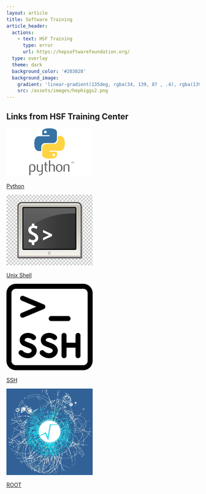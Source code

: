 ```yaml
---
layout: article
title: Software Training
article_header:
  actions:
    - text: HSF Training
      type: error
      url: https://hepsoftwarefoundation.org/
  type: overlay
  theme: dark
  background_color: '#203028'
  background_image:
    gradient: 'linear-gradient(135deg, rgba(34, 139, 87 , .4), rgba(139, 34, 139, .4))'
    src: /assets/images/hephiggs2.png
---
```


## Links from HSF Training Center

<div class="row">
    <div class="column">
        <a href="https://swcarpentry.github.io/python-novice-inflammation/">
            <div class="card">
                <div class="card__image">
                    <img class="image" src="/assets/images/python.png"/>
                </div>
                <div class="card__content">
                    <div class="card__header">
                        <p>Python</p>
                    </div>
                </div>
            </div>
        </a>
    </div>
    <div class="column">
        <a href="https://swcarpentry.github.io/shell-novice/">
            <div class="card">
                <div class="card__image">
                    <img class="image" src="/assets/images/unix_shell.jpg"/>
                </div>
                <div class="card__content">
                    <div class="card__header">
                        <p>Unix Shell</p>
                    </div>
                </div>
            </div>
        </a>
    </div>
    <div class="column">
        <a href="https://hsf-training.github.io/hsf-training-ssh-webpage/">
            <div class="card">
                <div class="card__image">
                    <img class="image" src="/assets/images/ssh.png"/>
                </div>
                <div class="card__content">
                    <div class="card__header">
                        <p>SSH</p>
                    </div>
                </div>
            </div>
        </a>
    </div>
</div>
<div class="row">
    <div class="column">
        <a href="https://github.com/root-project/software-carpentry">
            <div class="card">
                <div class="card__image">
                    <img class="image" src="/assets/images/root.png"/>
                </div>
                <div class="card__content">
                    <div class="card__header">
                        <p>ROOT</p>
                    </div>
                </div>
            </div>
        </a>
    </div>


